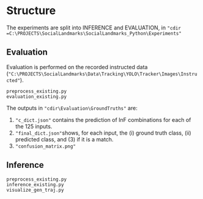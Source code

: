 
# Structure
The experiments are split into INFERENCE and EVALUATION, in `"cdir =C:\PROJECTS\SocialLandmarks\SocialLandmarks_Python\Experiments"`

## Evaluation
Evaluation is performed on the recorded instructed data (`"C:\PROJECTS\SocialLandmarks\Data\Tracking\YOLO\Tracker\Images\Instructed"`).
```
preprocess_existing.py
evaluation_existing.py
```
The outputs in `"cdir\Evaluation\GroundTruths"` are:
1. `"c_dict.json"` contains the prediction of InF combinations for each of the 125 inputs.
2. `"final_dict.json"`shows, for each input, the (i) ground truth class, (ii) predicted class, and (3) if it is a match.
3. `"confusion_matrix.png"`

## Inference
```
preprocess_existing.py 
inference_existing.py 
visualize_gen_traj.py
```